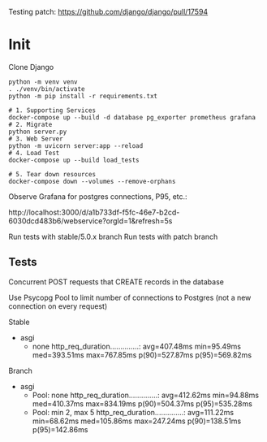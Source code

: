 Testing patch: https://github.com/django/django/pull/17594

# Init

Clone Django

```
python -m venv venv
. ./venv/bin/activate
python -m pip install -r requirements.txt

# 1. Supporting Services
docker-compose up --build -d database pg_exporter prometheus grafana
# 2. Migrate
python server.py
# 3. Web Server
python -m uvicorn server:app --reload
# 4. Load Test
docker-compose up --build load_tests

# 5. Tear down resources
docker-compose down --volumes --remove-orphans
```

Observe Grafana for postgres connections, P95, etc.:

http://localhost:3000/d/a1b733df-f5fc-46e7-b2cd-6030dcd483b6/webservice?orgId=1&refresh=5s

Run tests with stable/5.0.x branch
Run tests with patch branch

## Tests

Concurrent POST requests that CREATE records in the database

Use Psycopg Pool to limit number of connections to Postgres (not a new connection on every request)

Stable
- asgi
    - none
http_req_duration..............: avg=407.48ms min=95.49ms med=393.51ms max=767.85ms p(90)=527.87ms p(95)=569.82ms


Branch
- asgi
    - Pool: none
http_req_duration..............: avg=412.62ms min=94.88ms med=410.37ms max=834.19ms p(90)=504.37ms p(95)=535.28ms
    - Pool: min 2, max 5
http_req_duration..............: avg=111.22ms min=68.62ms med=105.86ms max=247.24ms p(90)=138.51ms p(95)=142.86ms
